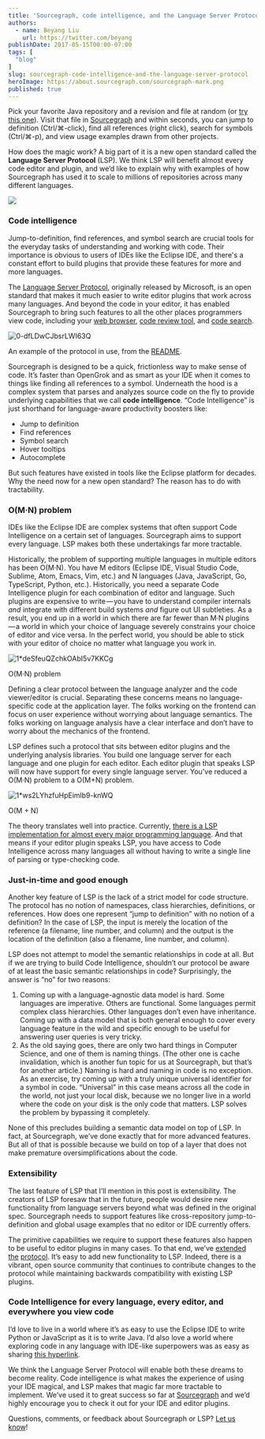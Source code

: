 ```yaml
---
title: 'Sourcegraph, code intelligence, and the Language Server Protocol'
authors:
  - name: Beyang Liu
    url: https://twitter.com/beyang
publishDate: 2017-05-15T00:00-07:00
tags: [
  "blog"
]
slug: sourcegraph-code-intelligence-and-the-language-server-protocol
heroImage: https://about.sourcegraph.com/sourcegraph-mark.png
published: true
---
```




Pick your favorite Java repository and a revision and file at random (or [try this one](https://sourcegraph.com/github.com/apache/commons-io@70b9170cac5a47f6d55cdced51e94ac9a8fec28a/-/blob/src/main/java/org/apache/commons/io/IOUtils.java#L99:18)). Visit that file in [Sourcegraph](https://sourcegraph.com) and within seconds, you can jump to definition (Ctrl/⌘-click), find all references (right click), search for symbols (Ctrl/⌘-p), and view usage examples drawn from other projects.

How does the magic work? A big part of it is a new open standard called the **Language Server Protocol** (LSP). We think LSP will benefit almost every code editor and plugin, and we’d like to explain why with examples of how Sourcegraph has used it to scale to millions of repositories across many different languages.

[![](https://cdn-images-1.medium.com/max/1000/1*LOyxNByJZg-9xdHVQWotbw.png)](https://sourcegraph.com/github.com/junit-team/junit4@d07ed0bf79efd81c260f327854a02097f59fffb2/-/blob/src/main/java/org/junit/Test.java#L66:20)

### Code intelligence

Jump-to-definition, find references, and symbol search are crucial tools for the everyday tasks of understanding and working with code. Their importance is obvious to users of IDEs like the Eclipse IDE, and there's a constant effort to build plugins that provide these features for more and more languages.

The [Language Server Protocol](https://github.com/Microsoft/language-server-protocol), originally released by Microsoft, is an open standard that makes it much easier to write editor plugins that work across many languages. And beyond the code in your editor, it has enabled Sourcegraph to bring such features to all the other places programmers view code, including your [web browser](https://sourcegraph.com/github.com/junit-team/junit4@d07ed0bf79efd81c260f327854a02097f59fffb2/-/blob/src/main/java/org/junit/Test.java#L66:20), [code review tool](https://docs.sourcegraph.com/integration/browser_extension?hl=en), and [code search](https://text.sourcegraph.com/introducing-code-search-in-sourcegraph-5944a3b75df7).

![0-dfLDwCJbsrLWI63Q](//images.contentful.com/le3mxztn6yoo/2FxIw5zjk46e2a62SaYic8/738b01cc83f47bf63599ed3dae58807c/0-dfLDwCJbsrLWI63Q.png)

An example of the protocol in use, from the <a href='https://github.com/Microsoft/language-server-protocol/blob/master/README.md'>README</a>.

Sourcegraph is designed to be a quick, frictionless way to make sense of code. It’s faster than OpenGrok and as smart as your IDE when it comes to things like finding all references to a symbol. Underneath the hood is a complex system that parses and analyzes source code on the fly to provide underlying capabilities that we call **code intelligence**. “Code Intelligence” is just shorthand for language-aware productivity boosters like:

*   Jump to definition
*   Find references
*   Symbol search
*   Hover tooltips
*   Autocomplete

But such features have existed in tools like the Eclipse platform for decades. Why the need now for a new open standard? The reason has to do with tractability.

### O(M·N) problem

IDEs like the Eclipse IDE are complex systems that often support Code Intelligence on a certain set of languages. Sourcegraph aims to support every language. LSP makes both these undertakings far more tractable.

Historically, the problem of supporting multiple languages in multiple editors has been O(M·N). You have M editors (Eclipse IDE, Visual Studio Code, Sublime, Atom, Emacs, Vim, etc.) and N languages (Java, JavaScript, Go, TypeScript, Python, etc.). Historically, you need a separate Code Intelligence plugin for each combination of editor and language. Such plugins are expensive to write — you have to understand compiler internals _and_ integrate with different build systems _and_ figure out UI subtleties. As a result, you end up in a world in which there are far fewer than M·N plugins — a world in which your choice of language severely constrains your choice of editor and vice versa. In the perfect world, you should be able to stick with your editor of choice no matter what language you work in.

![1*deSfeuQZchkOAbI5v7KKCg](//images.contentful.com/le3mxztn6yoo/6CTRlgdnHiEqWaUCa888aG/86696a83591fbde83caba8413c0f93f6/1_deSfeuQZchkOAbI5v7KKCg.png)

 O(M·N) problem

Defining a clear protocol between the language analyzer and the code viewer/editor is crucial. Separating these concerns means no language-specific code at the application layer. The folks working on the frontend can focus on user experience without worrying about language semantics. The folks working on language analysis have a clear interface and don’t have to worry about the mechanics of the frontend.

LSP defines such a protocol that sits between editor plugins and the underlying analysis libraries. You build one language server for each language and one plugin for each editor. Each editor plugin that speaks LSP will now have support for every single language server. You've reduced a O(M·N) problem to a O(M+N) problem.

![1*ws2LYhzfuHpEimlb9-knWQ](//images.contentful.com/le3mxztn6yoo/5fAE4L5xKEM2wOE6WGsMyY/18126663e1f38d946fcfae2b06c2cd88/1_ws2LYhzfuHpEimlb9-knWQ.png)

O(M + N)

The theory translates well into practice. Currently, [there is a LSP implementation for almost every major programming language](http://langserver.org/). And that means if your editor plugin speaks LSP, you have access to Code Intelligence across many languages all without having to write a single line of parsing or type-checking code.

### Just-in-time and good enough

Another key feature of LSP is the lack of a strict model for code structure. The protocol has no notion of namespaces, class hierarchies, definitions, or references. How does one represent “jump to definition” with no notion of a definition? In the case of LSP, the input is merely the location of the reference (a filename, line number, and column) and the output is the location of the definition (also a filename, line number, and column).

LSP does not attempt to model the semantic relationships in code at all. But if we are trying to build Code Intelligence, shouldn’t our protocol be aware of at least the basic semantic relationships in code? Surprisingly, the answer is “no” for two reasons:

1.  Coming up with a language-agnostic data model is hard. Some languages are imperative. Others are functional. Some languages permit complex class hierarchies. Other languages don’t even have inheritance. Coming up with a data model that is both general enough to cover every language feature in the wild and specific enough to be useful for answering user queries is very tricky.
2.  As the old saying goes, there are only two hard things in Computer Science, and one of them is naming things. (The other one is cache invalidation, which is another fun topic for us at Sourcegraph, but that’s for another article.) Naming is hard and naming in code is no exception. As an exercise, try coming up with a truly unique universal identifier for a symbol in code. “Universal” in this case means across all the code in the world, not just your local disk, because we no longer live in a world where the code on your disk is the only code that matters. LSP solves the problem by bypassing it completely.

None of this precludes building a semantic data model on top of LSP. In fact, at Sourcegraph, we’ve done exactly that for more advanced features. But all of that is possible because we build on top of a layer that does not make premature oversimplifications about the code.

### Extensibility

The last feature of LSP that I’ll mention in this post is extensibility. The creators of LSP foresaw that in the future, people would desire new functionality from language servers beyond what was defined in the original spec. Sourcegraph needs to support features like cross-repository jump-to-definition and global usage examples that no editor or IDE currently offers.

The primitive capabilities we require to support these features also happen to be useful to editor plugins in many cases. To that end, we’ve [extended](https://github.com/sourcegraph/language-server-protocol/blob/master/extension-cache.md) [the](https://github.com/sourcegraph/language-server-protocol/blob/master/extension-files.md) [protocol](https://github.com/sourcegraph/language-server-protocol/blob/master/extension-workspace-references.md). It’s easy to add new functionality to LSP. Indeed, there is a vibrant, open source community that continues to contribute changes to the protocol while maintaining backwards compatibility with existing LSP plugins.

### Code Intelligence for every language, every editor, and everywhere you view code

I’d love to live in a world where it’s as easy to use the Eclipse IDE to write Python or JavaScript as it is to write Java. I’d also love a world where exploring code in any language with IDE-like superpowers was as easy as sharing [this hyperlink](https://sourcegraph.com/github.com/junit-team/junit4@d07ed0bf79efd81c260f327854a02097f59fffb2/-/blob/src/main/java/org/junit/Test.java#L66:22).

We think the Language Server Protocol will enable both these dreams to become reality. Code intelligence is what makes the experience of using your IDE magical, and LSP makes that magic far more tractable to implement. We’ve used it to great success so far at [Sourcegraph](https://sourcegraph.com/) and we’d highly encourage you to check it out for your IDE and editor plugins.

Questions, comments, or feedback about Sourcegraph or LSP? [Let us know](https://twitter.com/sourcegraph)!
